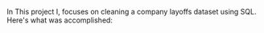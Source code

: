 In This project I, focuses on cleaning a company layoffs dataset using SQL. Here's what was accomplished:

